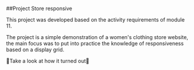 ##Project Store responsive



This project was developed based on the activity requirements of module 11.

The project is a simple demonstration of a women's clothing store website, the main focus was to put into practice the knowledge of responsiveness based on a display grid.


🌟Take a look at how it turned out🌟

